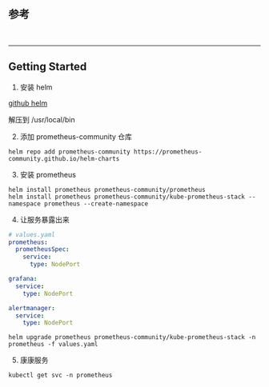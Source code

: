 ## 参考



<br>

---

## Getting Started

1. 安装 helm

[github helm](https://github.com/helm/helm/releases)

解压到 /usr/local/bin

2. 添加 prometheus-community 仓库

```shell
helm repo add prometheus-community https://prometheus-community.github.io/helm-charts
```

3. 安装 prometheus

```shell
helm install prometheus prometheus-community/prometheus
helm install prometheus prometheus-community/kube-prometheus-stack --namespace prometheus --create-namespace
```

4. 让服务暴露出来

```yaml
# values.yaml
prometheus:
  prometheusSpec:
    service:
      type: NodePort

grafana:
  service:
    type: NodePort

alertmanager:
  service:
    type: NodePort
```

```shell
helm upgrade prometheus prometheus-community/kube-prometheus-stack -n prometheus -f values.yaml
```

5. 康康服务

```shell
kubectl get svc -n prometheus
```


